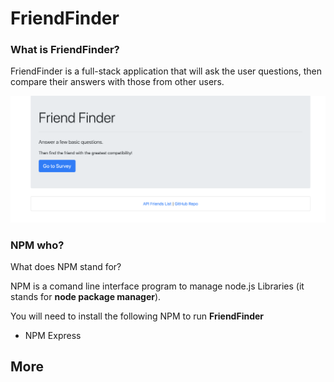 # FriendFinder

### What is FriendFinder?
FriendFinder is a full-stack application that will ask the user questions, then compare their answers with those from other users. 

![Example of FriendFinder](/images/ffindex.png)

### NPM who?
What does NPM stand for?

NPM is a comand line interface program to manage node.js Libraries (it stands for **node package manager**).

You will need to install the following NPM to run **FriendFinder**
* NPM Express

## More 